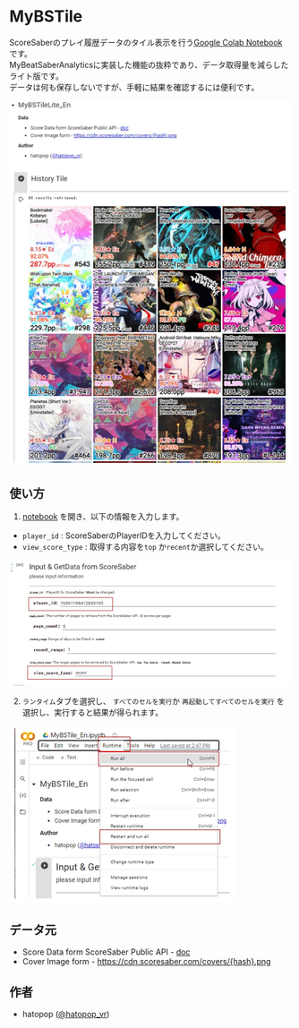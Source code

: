 # MyBSTile
ScoreSaberのプレイ履歴データのタイル表示を行う[Google Colab Notebook](https://colab.research.google.com/github/hatopopvr/MyBSTile/blob/main/MyBSTile_En.ipynb) です。  
MyBeatSaberAnalyticsに実装した機能の抜粋であり、データ取得量を減らしたライト版です。   
データは何も保存しないですが、手軽に結果を確認するには便利です。

![Tile](images/images_001.jpg)

## 使い方

1. [notebook](https://colab.research.google.com/github/hatopopvr/MyBSTile/blob/main/MyBSTile_En.ipynb) を開き、以下の情報を入力します。
 - `player_id` : ScoreSaberのPlayerIDを入力してください。 
 - `view_score_type` : 取得する内容を`top` か`recent`か選択してください。 
 
![Input Form](images/images_002.jpg)
 
2. `ランタイム`タブを選択し、 `すべてのセルを実行`か `再起動してすべてのセルを実行` を選択し、実行すると結果が得られます。

![Input Form](images/images_003.jpg)

## データ元
- Score Data form ScoreSaber Public API - [doc](https://docs.scoresaber.com/)  
- Cover Image form - https://cdn.scoresaber.com/covers/{hash}.png  

## 作者
- hatopop ([@hatopop_vr](https://twitter.com/hatopop_vr))
